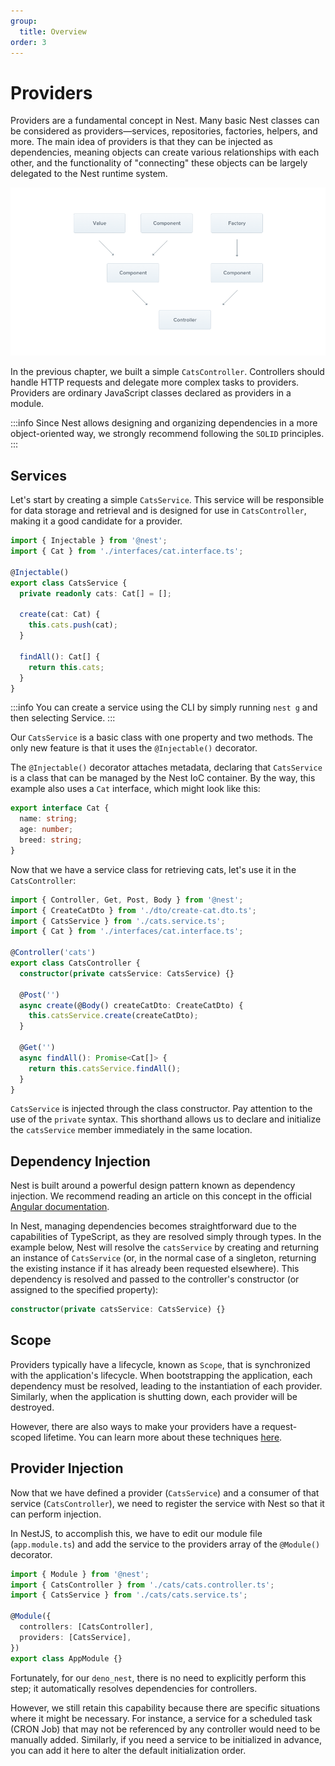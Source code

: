 ```yaml
---
group:
  title: Overview
order: 3
---
```


# Providers

Providers are a fundamental concept in Nest. Many basic Nest classes can be considered as providers—services, repositories, factories, helpers, and more. The main idea of providers is that they can be injected as dependencies, meaning objects can create various relationships with each other, and the functionality of "connecting" these objects can be largely delegated to the Nest runtime system.

![image.png](./images/provider.png)

In the previous chapter, we built a simple `CatsController`. Controllers should handle HTTP requests and delegate more complex tasks to providers. Providers are ordinary JavaScript classes declared as providers in a module.

:::info
Since Nest allows designing and organizing dependencies in a more object-oriented way, we strongly recommend following the `SOLID` principles.
:::

## Services

Let's start by creating a simple `CatsService`. This service will be responsible for data storage and retrieval and is designed for use in `CatsController`, making it a good candidate for a provider.

```typescript
import { Injectable } from '@nest';
import { Cat } from './interfaces/cat.interface.ts';

@Injectable()
export class CatsService {
  private readonly cats: Cat[] = [];

  create(cat: Cat) {
    this.cats.push(cat);
  }

  findAll(): Cat[] {
    return this.cats;
  }
}
```

:::info
You can create a service using the CLI by simply running `nest g` and then selecting Service.
:::

Our `CatsService` is a basic class with one property and two methods. The only new feature is that it uses the `@Injectable()` decorator.

The `@Injectable()` decorator attaches metadata, declaring that `CatsService` is a class that can be managed by the Nest IoC container. By the way, this example also uses a `Cat` interface, which might look like this:

```typescript
export interface Cat {
  name: string;
  age: number;
  breed: string;
}
```

Now that we have a service class for retrieving cats, let's use it in the `CatsController`:

```typescript
import { Controller, Get, Post, Body } from '@nest';
import { CreateCatDto } from './dto/create-cat.dto.ts';
import { CatsService } from './cats.service.ts';
import { Cat } from './interfaces/cat.interface.ts';

@Controller('cats')
export class CatsController {
  constructor(private catsService: CatsService) {}

  @Post('')
  async create(@Body() createCatDto: CreateCatDto) {
    this.catsService.create(createCatDto);
  }

  @Get('')
  async findAll(): Promise<Cat[]> {
    return this.catsService.findAll();
  }
}
```

`CatsService` is injected through the class constructor. Pay attention to the use of the `private` syntax. This shorthand allows us to declare and initialize the `catsService` member immediately in the same location.

## Dependency Injection

Nest is built around a powerful design pattern known as dependency injection. We recommend reading an article on this concept in the official [Angular documentation](https://angular.io/guide/dependency-injection).

In Nest, managing dependencies becomes straightforward due to the capabilities of TypeScript, as they are resolved simply through types. In the example below, Nest will resolve the `catsService` by creating and returning an instance of `CatsService` (or, in the normal case of a singleton, returning the existing instance if it has already been requested elsewhere). This dependency is resolved and passed to the controller's constructor (or assigned to the specified property):

```typescript
constructor(private catsService: CatsService) {}
```

## Scope

Providers typically have a lifecycle, known as `Scope`, that is synchronized with the application's lifecycle. When bootstrapping the application, each dependency must be resolved, leading to the instantiation of each provider. Similarly, when the application is shutting down, each provider will be destroyed.

However, there are also ways to make your providers have a request-scoped lifetime. You can learn more about these techniques [here](./13_scope).

## Provider Injection

Now that we have defined a provider (`CatsService`) and a consumer of that service (`CatsController`), we need to register the service with Nest so that it can perform injection.

In NestJS, to accomplish this, we have to edit our module file (`app.module.ts`) and add the service to the providers array of the `@Module()` decorator.

```typescript
import { Module } from '@nest';
import { CatsController } from './cats/cats.controller.ts';
import { CatsService } from './cats/cats.service.ts';

@Module({
  controllers: [CatsController],
  providers: [CatsService],
})
export class AppModule {}
```

Fortunately, for our `deno_nest`, there is no need to explicitly perform this step; it automatically resolves dependencies for controllers.

However, we still retain this capability because there are specific situations where it might be necessary. For instance, a service for a scheduled task (CRON Job) that may not be referenced by any controller would need to be manually added. Similarly, if you need a service to be initialized in advance, you can add it here to alter the default initialization order.
